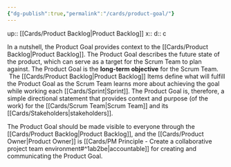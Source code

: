```yaml
---
{"dg-publish":true,"permalink":"/cards/product-goal/"}
---
```


up:: [[Cards/Product Backlog\|Product Backlog]] 
x:: 
d:: c

In a nutshell, the Product Goal provides context to the [[Cards/Product Backlog\|Product Backlog]]. The Product Goal describes the future state of the product, which can serve as a target for the Scrum Team to plan against. The Product Goal is the **long-term objective** for the Scrum Team.  The [[Cards/Product Backlog\|Product Backlog]] Items define what will fulfill the Product Goal as the Scrum Team learns more about achieving the goal while working each [[Cards/Sprint\|Sprint]]. The Product Goal is, therefore, a simple directional statement that provides context and purpose (of the work) for the [[Cards/Scrum Team\|Scrum Team]] and its [[Cards/Stakeholders\|stakeholders]]. 

The Product Goal should be made visible to everyone through the [[Cards/Product Backlog\|Product Backlog]], and the [[Cards/Product Owner\|Product Owner]] is [[Cards/PM Principle - Create a collaborative project team environment#^1ab2be\|accountable]] for creating and communicating the Product Goal.